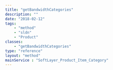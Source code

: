 ```yaml
---
title: "getBandwidthCategories"
description: ""
date: "2018-02-12"
tags:
    - "method"
    - "sldn"
    - "Product"
classes:
    - "getBandwidthCategories"
type: "reference"
layout: "method"
mainService : "SoftLayer_Product_Item_Category"
---
```

